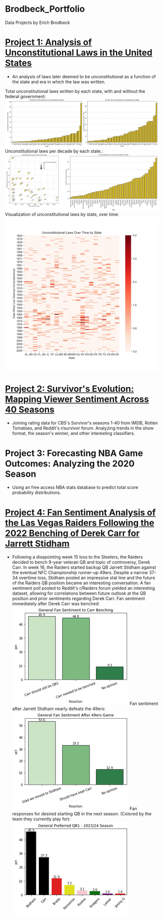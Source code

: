 # Brodbeck_Portfolio
Data Projects by Erich Brodbeck

# [Project 1: Analysis of Unconstitutional Laws in the United States](https://github.com/ebrodbeck/Unconstitutional_Laws)
- An analysis of laws later deemed to be unconstitutional as a function of the state and era in which the law was written.

Total unconstitutional laws written by each state, with and without the federal government:
![](https://github.com/ebrodbeck/Unconstitutional_Laws/blob/main/Total%20Unconstitutional%20Laws%20by%20State.JPG)
Unconstitutional laws per decade by each state.:
![](https://github.com/ebrodbeck/Unconstitutional_Laws/blob/main/Unconstitutional%20Laws%20per%20Decade%20by%20State.JPG)
Visualization of unconstitutional laws by state, over time:
![](https://github.com/ebrodbeck/Unconstitutional_Laws/blob/main/Unconstitutional%20Laws%20by%20State%20and%20Time.jpg)
# [Project 2: Survivor's Evolution: Mapping Viewer Sentiment Across 40 Seasons](https://github.com/ebrodbeck/Survivor_Ratings)
- Joining rating data for CBS's Survivor's seasons 1-40 from IMDB, Rotten Tomatoes, and Reddit's r/survivor forum. Analyzing trends in the show format, the season's winner, and other interesting classifiers.

# Project 3: Forecasting NBA Game Outcomes: Analyzing the 2020 Season
- Using an free access NBA stats database to predict total score probability distributions.

# [Project 4: Fan Sentiment Analysis of the Las Vegas Raiders Following the 2022 Benching of Derek Carr for Jarrett Stidham](https://github.com/ebrodbeck/Raiders_Fan_Sentiment)
- Following a disapointing week 15 loss to the Steelers, the Raiders decided to bench 9-year veteran QB and topic of controversy, Derek Carr. In week 16, the Raiders started backup QB Jarrett Stidham against the eventual NFC Championship runner-up 49ers. Despite a narrow 37-34 overtime loss, Stidham posted an impressive stat line and the future of the Raiders QB position became an interesting conversation. A fan sentiment poll posted to Reddit's r/Raiders forum yielded an interesting dataset, allowing for correlations between future outlook at the QB position and prior sentiments regarding Derek Carr.
Fan sentiment immediately after Derek Carr was benched:
![](https://github.com/ebrodbeck/Raiders_Fan_Sentiment/blob/main/General%20Opinion%20on%20Who%20Should%20Finish%20This%20Season.png)
Fan sentiment after Jarrett Stidham nearly defeats the 49ers:
![](https://github.com/ebrodbeck/Raiders_Fan_Sentiment/blob/main/General%20Opinion%20on%20Who%20Should%20Finish%20This%20Season%20After%20Playing%20the%2049ers.png)
Fan responses for desired starting QB in the next season. (Colored by the team they currently play for):
![](https://github.com/ebrodbeck/Raiders_Fan_Sentiment/blob/main/General%20Preferred%20QB1%20Next%20Season.png)
